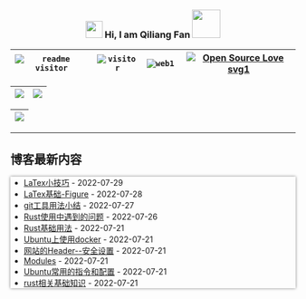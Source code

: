 <link href="./style.css" type="text/css" rel="stylesheet">

<h3 align="center">
    <img src="https://media1.giphy.com/media/xUOwFXiC5Nfq6SKBKo/giphy.gif" width="30"/> Hi, I am Qiliang Fan <img width="50" style="margin:0; padding: 0; border: none;" src="https://media.giphy.com/media/J2awouDsf23R2vo2p5/giphy.gif"/>
</h3>

|<code class="shadow-cyan">![readme visitor](https://img.shields.io/badge/dynamic/json?url=https://busuanzi-github.torch-fan.workers.dev&query=$.site_uv&label=readme%20visitor&style=plastic) </code> | <code class="shadow-cyan">![visitor](https://img.shields.io/badge/dynamic/json?url=https://busuanzi-torch-fan.torch-fan.workers.dev/&query=$.site_uv&label=blog%20visitor&style=plastic)</code> | <code class="shadow-green">![web1](https://img.shields.io/mozilla-observatory/grade-score/www.torch-fan.site?label=blog%20observatory&logo=github&publish&style=plastic) </code> | [![Open Source Love svg1](https://badges.frapsoft.com/os/v1/open-source.svg?v=103)](https://www.torch-fan.site/)  |
| :--: | :--: | :--: | :--: |


| ![](https://github-profile-summary-cards.vercel.app/api/cards/profile-details?username=qiliangfan&theme=nord_bright) | ![](https://github-profile-summary-cards.vercel.app/api/cards/most-commit-language?username=qiliangfan&theme=nord_bright)|
| --| ---|

| ![](https://github-profile-trophy.vercel.app/?username=qiliangfan&column=7&theme=dracula) |
| :--: |


---

## 博客最新内容
<div style="box-shadow: 0px 0px 5px gray">

<!-- START_SECTION:blog -->
* <a href='https://www.torch-fan.site/2022/07/29/LaTex%E5%B0%8F%E6%8A%80%E5%B7%A7/' target='_blank'>LaTex小技巧</a> - 2022-07-29
* <a href='https://www.torch-fan.site/2022/07/28/LaTex%E5%9F%BA%E7%A1%80-Figure/' target='_blank'>LaTex基础-Figure</a> - 2022-07-28
* <a href='https://www.torch-fan.site/2022/07/27/git%E5%B7%A5%E5%85%B7%E7%94%A8%E6%B3%95%E5%B0%8F%E7%BB%93/' target='_blank'>git工具用法小结</a> - 2022-07-27
* <a href='https://www.torch-fan.site/2022/07/26/Rust%E4%BD%BF%E7%94%A8%E4%B8%AD%E9%81%87%E5%88%B0%E7%9A%84%E9%97%AE%E9%A2%98/' target='_blank'>Rust使用中遇到的问题</a> - 2022-07-26
* <a href='https://www.torch-fan.site/2022/07/21/Rust%E5%9F%BA%E7%A1%80%E7%94%A8%E6%B3%95/' target='_blank'>Rust基础用法</a> - 2022-07-21
* <a href='https://www.torch-fan.site/2022/07/21/Ubuntu%E4%B8%8A%E4%BD%BF%E7%94%A8docker/' target='_blank'>Ubuntu上使用docker</a> - 2022-07-21
* <a href='https://www.torch-fan.site/2022/07/21/%E7%BD%91%E7%AB%99%E7%9A%84%E5%AE%89%E5%85%A8%E8%AE%BE%E7%BD%AE/' target='_blank'>网站的Header--安全设置</a> - 2022-07-21
* <a href='https://www.torch-fan.site/2022/07/21/modules/' target='_blank'>Modules</a> - 2022-07-21
* <a href='https://www.torch-fan.site/2022/07/21/Ubuntu%E5%B8%B8%E7%94%A8%E7%9A%84%E6%8C%87%E4%BB%A4%E5%92%8C%E9%85%8D%E7%BD%AE/' target='_blank'>Ubuntu常用的指令和配置</a> - 2022-07-21
* <a href='https://www.torch-fan.site/2022/07/21/rust%E7%9B%B8%E5%85%B3%E5%9F%BA%E7%A1%80%E7%9F%A5%E8%AF%86/' target='_blank'>rust相关基础知识</a> - 2022-07-21
<!-- END_SECTION:blog -->

<div>